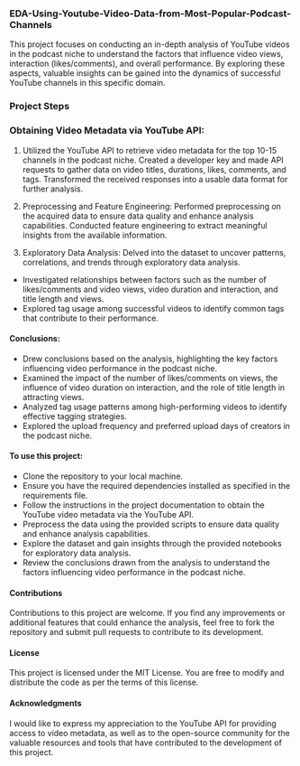 ### EDA-Using-Youtube-Video-Data-from-Most-Popular-Podcast-Channels
This project focuses on conducting an in-depth analysis of YouTube videos in the podcast niche to understand the factors that influence video views, interaction (likes/comments), and overall performance. By exploring these aspects, valuable insights can be gained into the dynamics of successful YouTube channels in this specific domain.

### Project Steps

### Obtaining Video Metadata via YouTube API:
1. Utilized the YouTube API to retrieve video metadata for the top 10-15 channels in the podcast niche.
Created a developer key and made API requests to gather data on video titles, durations, likes, comments, and tags.
Transformed the received responses into a usable data format for further analysis.

2. Preprocessing and Feature Engineering:
Performed preprocessing on the acquired data to ensure data quality and enhance analysis capabilities.
Conducted feature engineering to extract meaningful insights from the available information.

3. Exploratory Data Analysis:
Delved into the dataset to uncover patterns, correlations, and trends through exploratory data analysis.
- Investigated relationships between factors such as the number of likes/comments and video views, video duration and interaction, and title length and views.
- Explored tag usage among successful videos to identify common tags that contribute to their performance.

#### Conclusions:
- Drew conclusions based on the analysis, highlighting the key factors influencing video performance in the podcast niche.
- Examined the impact of the number of likes/comments on views, the influence of video duration on interaction, and the role of title length in attracting views.
- Analyzed tag usage patterns among high-performing videos to identify effective tagging strategies.
- Explored the upload frequency and preferred upload days of creators in the podcast niche.


#### To use this project:

- Clone the repository to your local machine.
- Ensure you have the required dependencies installed as specified in the requirements file.
- Follow the instructions in the project documentation to obtain the YouTube video metadata via the YouTube API.
- Preprocess the data using the provided scripts to ensure data quality and enhance analysis capabilities.
- Explore the dataset and gain insights through the provided notebooks for exploratory data analysis.
- Review the conclusions drawn from the analysis to understand the factors influencing video performance in the podcast niche.

#### Contributions

Contributions to this project are welcome. If you find any improvements or additional features that could enhance the analysis, feel free to fork the repository and submit pull requests to contribute to its development.

#### License

This project is licensed under the MIT License. You are free to modify and distribute the code as per the terms of this license.

#### Acknowledgments

I would like to express my appreciation to the YouTube API for providing access to video metadata, as well as to the open-source community for the valuable resources and tools that have contributed to the development of this project.
